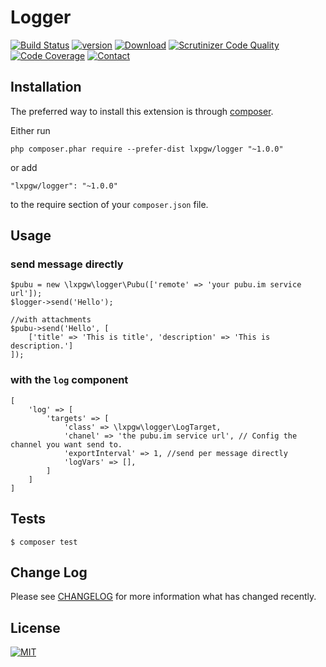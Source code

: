Logger
========
[![Build Status](https://img.shields.io/travis/lichunqiang/logger.svg?style=flat-square)](http://travis-ci.org/lichunqiang/logger)
[![version](https://img.shields.io/packagist/v/lxpgw/logger.svg?style=flat-square)](https://packagist.org/packages/lxpgw/logger)
[![Download](https://img.shields.io/packagist/dt/lxpgw/logger.svg?style=flat-square)](https://packagist.org/packages/lxpgw/logger)
[![Scrutinizer Code Quality](https://img.shields.io/scrutinizer/g/lichunqiang/logger.svg?style=flat-square)](https://scrutinizer-ci.com/g/lichunqiang/logger)
[![Code Coverage](https://img.shields.io/scrutinizer/coverage/g/lichunqiang/logger.svg?style=flat-square)](https://scrutinizer-ci.com/g/lichunqiang/logger)
[![Contact](https://img.shields.io/badge/weibo-@chunqiang-blue.svg?style=flat-square)](http://weibo.com/chunqiang)


Installation
------------

The preferred way to install this extension is through [composer](http://getcomposer.org/download/).

Either run

```
php composer.phar require --prefer-dist lxpgw/logger "~1.0.0"
```

or add

```
"lxpgw/logger": "~1.0.0"
```

to the require section of your `composer.json` file.

Usage
-----

### send message directly

```
$pubu = new \lxpgw\logger\Pubu(['remote' => 'your pubu.im service url']);
$logger->send('Hello');

//with attachments
$pubu->send('Hello', [
    ['title' => 'This is title', 'description' => 'This is description.']
]);
```

### with the `log` component

```
[
    'log' => [
        'targets' => [
            'class' => \lxpgw\logger\LogTarget,
            'chanel' => 'the pubu.im service url', // Config the channel you want send to.
            'exportInterval' => 1, //send per message directly
            'logVars' => [],
        ]
    ]
]
```



Tests
-----

```
$ composer test
```

Change Log
----------

Please see [CHANGELOG](CHANGELOG.md) for more information what has changed recently.

License
-------
[![MIT](https://img.shields.io/badge/license-MIT-blue.svg?style=flat-square)](LICENSE)

